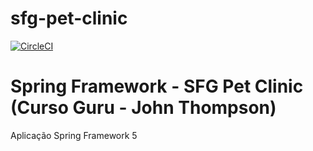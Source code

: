 # sfg-pet-clinic
[![CircleCI](https://circleci.com/gh/springframeworkguru/sfg-pet-clinic.svg?style=svg)](https://circleci.com/gh/springframeworkguru/sfg-pet-clinic)
# Spring Framework - SFG Pet Clinic (Curso Guru - John Thompson)
Aplicação Spring Framework 5
